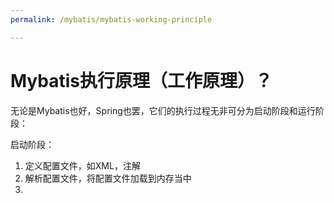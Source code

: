 ```yaml
---
permalink: /mybatis/mybatis-working-principle

---
```


# Mybatis执行原理（工作原理）？

无论是Mybatis也好，Spring也罢，它们的执行过程无非可分为启动阶段和运行阶段：

启动阶段：

1.  定义配置文件，如XML，注解
2.  解析配置文件，将配置文件加载到内存当中
3.  


